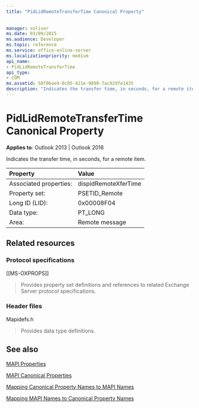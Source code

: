 ```yaml
---
title: "PidLidRemoteTransferTime Canonical Property"
 
 
manager: soliver
ms.date: 03/09/2015
ms.audience: Developer
ms.topic: reference
ms.service: office-online-server
ms.localizationpriority: medium
api_name:
- PidLidRemoteTransferTime
api_type:
- COM
ms.assetid: 58f0bae4-0c05-421e-9890-7ac929fe1435
description: "Indicates the transfer time, in seconds, for a remote item for Outlook 2013 or Outlook 2016."
---
```


# PidLidRemoteTransferTime Canonical Property

  
  
**Applies to**: Outlook 2013 | Outlook 2016 
  
Indicates the transfer time, in seconds, for a remote item.
  
|Property |Value |
|:-----|:-----|
|Associated properties:  <br/> |dispidRemoteXferTime  <br/> |
|Property set:  <br/> |PSETID_Remote  <br/> |
|Long ID (LID):  <br/> |0x00008F04  <br/> |
|Data type:  <br/> |PT_LONG  <br/> |
|Area:  <br/> |Remote message  <br/> |
   
## Related resources

### Protocol specifications

[[MS-OXPROPS]] 
  
> Provides property set definitions and references to related Exchange Server protocol specifications.
    
### Header files

Mapidefs.h
  
> Provides data type definitions.
    
## See also



[MAPI Properties](mapi-properties.md)
  
[MAPI Canonical Properties](mapi-canonical-properties.md)
  
[Mapping Canonical Property Names to MAPI Names](mapping-canonical-property-names-to-mapi-names.md)
  
[Mapping MAPI Names to Canonical Property Names](mapping-mapi-names-to-canonical-property-names.md)

